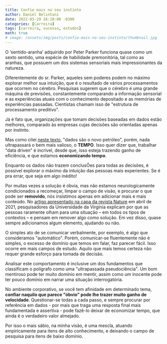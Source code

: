 ```yaml
---
title: Confie mais no seu instinto
author: Daniel Belintani
date: 2022-05-29 16:10:00 -0300
categories: [Carreira]
tags: [carreira, sucesso, estudos]
math: true
# image: /assets/img/posts/confie-mais-no-seu-instinto/thumbnail.jpg
---
```


O ‘sentido-aranha’ adquirido por Peter Parker funciona quase como um sexto sentido, uma espécie de habilidade premonitória, tal como as aranhas, que possuem um dos sistemas sensoriais mais impressionantes da natureza.

Diferentemente do sr. Parker, aqueles sem poderes podem no máximo explorar melhor sua intuição, que é o resultado de vários processamentos que ocorrem no cérebro. Pesquisas sugerem que o cérebro é uma grande máquina de previsões, constantemente comparando a informação sensorial e as experiências atuais com o conhecimento depositado e as memórias de experiências passadas. Cientistas chamam isso de "estrutura de processamento preditivo". 

Já é fato que, organizações que tomam decisões baseadas em dados estão melhores, comparado às empresas cujas decisões são orientadas apenas por instinto. 

Mas como citei [neste texto](https://belintani.com/posts/o-caminho-do-sucesso/), "dados são o novo petróleo", porém, nada ultrapassará o bem mais valioso, o **TEMPO**. Isso quer dizer que, trabalhar "data driven" é incrível, desde que, isso esteja trazendo ganho de eficiência, e que estamos **economizando tempo**.


Enquanto os dados não trazem conclusÕes para todas as decisões, é possível explorar o máximo da intuição das pessoas mais experientes. Se é pra errar, que seja em algo inédito!

Por muitas vezes a solução é óbvia, mas não estamos neurologicamente condicionados a recomeçar, limpar o campo de visão, e procurar o que pode ser **removido**, nós insistimos apenas em adicionar mais e mais conteúdo. No [artigo apresentado na capa da revista Nature](https://www.nature.com/articles/s41586-021-03380-y) em abril de 2021, pesquisadores da Universidade da Virgínia explicam por que as pessoas raramente olham para uma situação – em todos os tipos de contextos – e pensam em remover algo como solução. Em vez disso, quase sempre adicionamos algum elemento, ajudando ou não. 

O simples ato de se comunicar verbalmente, por exemplo, é algo que consideramos "automático". Porém, comunicar-se fluentemente não é simples, o excesso de domínio que temos em falar, faz parecer fácil. Isso ocorre em mais campos de estudo. Aquilo que mais temos certeza não requer grande esforço para tomada de decisão. 
 
Analisar este comportamento é inclusive um dos fundamentos que classificam o polígrafo como uma "ultrapassada pseudociência". Um bom mentiroso pode ter muito domínio em mentir, assim como um inocente pode ter pouco domínio em narrar uma situação interrogatória.
 
No ambiente corporativo, se você tem afinidade em determinado tema, **confiar naquilo que parece "óbvio" pode lhe trazer muito ganho de velocidade**. Questionar-se todas a cada passo, e sempre procurar por referência em dados - por mais que traga uma resposta final mais fundamentada e assertiva - pode fazê-lo deixar de economizar tempo, que ainda é o verdadeiro valor almejado. 

Por isso o mais sábio, na minha visão, é uma mescla, atuando empiricamente para itens de alto conhecimento, e deixando o campo de pesquisa para itens de baixo domínio.
